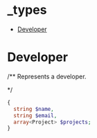 # _types



- [Developer](#developer)

# Developer
/**
Represents a developer.

*/
```php
{
  string $name,
  string $email,
  array<Project> $projects;
}
```
